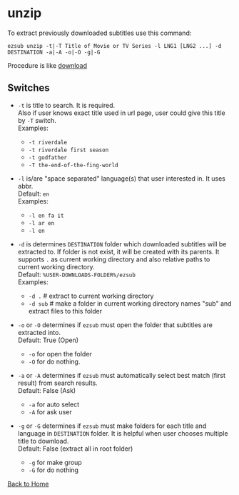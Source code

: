 
# unzip

To extract previously downloaded subtitles use this command:

```shell
ezsub unzip -t|-T Title of Movie or TV Series -l LNG1 [LNG2 ...] -d DESTINATION -a|-A -o|-O -g|-G
```

Procedure is like [download](./Download.md)

## Switches

- `-t` is title to search. It is required.  
Also if user knows exact title used in url page, user could give this title by `-T` switch.  
Examples:
  - `-t riverdale`
  - `-t riverdale first season`
  - `-t godfather`
  - `-T the-end-of-the-fing-world`

- `-l` is/are "space separated" language(s) that user interested in. It uses abbr.  
Default: `en`  
Examples:
  - `-l en fa it`
  - `-l ar en`
  - `-l en`

- `-d` is determines `DESTINATION` folder which downloaded subtitles will be extracted to. If folder is not exist, it will be created with its parents. It supports `.` as current working directory and also relative paths to current working directory.  
Default: `%USER-DOWNLOADS-FOLDER%/ezsub`  
Examples:
  - `-d .` # extract to current working directory
  - `-d sub` # make a folder in current working directory names "sub" and extract files to this folder

- `-o` or `-O` determines if `ezsub` must open the folder that subtitles are extracted into.  
Default: True (Open)
  - `-o` for open the folder
  - `-O` for do nothing.

- `-a` or `-A` determines if `ezsub` must automatically select best match (first result) from search results.  
Default: False (Ask)
  - `-a` for auto select
  - `-A` for ask user

- `-g` or `-G` determines if `ezsub` must make folders for each title and language in `DESTINATION` folder. It is helpful when user chooses multiple title to download.  
Default: False (extract all in root folder)
  - `-g` for make group
  - `-G` for do nothing

[Back to Home](./ReadMe.md)
